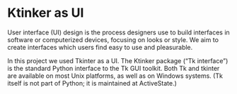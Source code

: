 # Ktinker as UI

User interface (UI) design is the process designers use to build interfaces in software or computerized devices, focusing on looks or style. We aim to create interfaces which users find easy to use and pleasurable.

In this project we used Tkinter as a UI. The Ktinker package (“Tk interface”) is the standard Python interface to the Tk GUI toolkit. Both Tk and tkinter are available on most Unix platforms, as well as on Windows systems. (Tk itself is not part of Python; it is maintained at ActiveState.)

